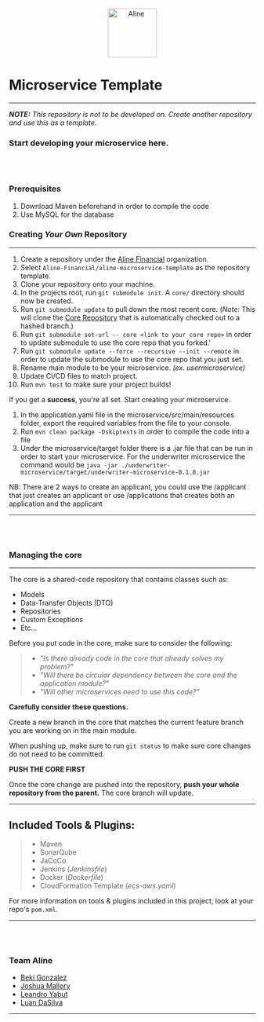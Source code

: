 <div style="text-align: center; margin: 20px">
    <img src="https://avatars.githubusercontent.com/u/81389149?s=400&u=7fddbf624d3443e4da55f2a11879da78c80fdab7&v=4" alt="Aline" width="100"/>
</div>

# Microservice Template

---

_**NOTE:** This repository is not to be developed on. Create another repository and use this as a template._

### Start developing your microservice here.

<br>
<br>

### Prerequisites

1. Download Maven beforehand in order to compile the code
2. Use MySQL for the database

### Creating _Your Own_ Repository

---

1. Create a repository under the [Aline Financial](https://github.com/Aline-Financial) organization.
2. Select `Aline-Financial/aline-microservice-template` as the repository template.
3. Clone your repository onto your machine.
4. In the projects root, run `git submodule init`. A `core/` directory should now be created.
5. Run `git submodule update` to pull down the most recent core. (_Note:_ This will clone the [Core Repository](https://github.com/Aline-Financial/core) that is automatically checked out to a hashed branch.)
6. Run `git submodule set-url -- core <link to your core repo>` in order to update submodule to use the core repo that you forked.'
7. Run `git submodule update --force --recursive --init --remote` in order to update the submodule to use the core repo that you just set.
8. Rename main module to be your microservice. _(ex. usermicroservice)_
9. Update CI/CD files to match project.
10. Run `mvn test` to make sure your project builds!

If you get a **success**, you're all set. Start creating your microservice.

1. In the application.yaml file in the microservice/src/main/resources folder, export the required variables from the file to your console.
2. Run `mvn clean package -Dskiptests` in order to compile the code into a file
3. Under the microservice/target folder there is a .jar file that can be run in order to start your microservice. For the underwriter microservice the command would be `java -jar ./underwriter-microservice/target/underwriter-microservice-0.1.0.jar`

NB: There are 2 ways to create an applicant, you could use the /applicant that just creates an applicant or use /applications that creates both an application and the applicant

---

<br>
<br>

### Managing the core

---

The core is a shared-code repository that contains classes such as:

- Models
- Data-Transfer Objects (DTO)
- Repositories
- Custom Exceptions
- Etc...

Before you put code in the core, make sure to consider the following:

> - _"Is there already code in the core that already solves my problem?"_
> - _"Will there be circular dependency between the core and the application module?"_
> - _"Will other microservices need to use this code?"_

**Carefully consider these questions.**

Create a new branch in the core that matches the current feature branch you are working on in the main module.

When pushing up, make sure to run `git status` to make sure core changes do not need to be committed.

**PUSH THE CORE FIRST**

Once the core change are pushed into the repository, **push your whole repository from the parent.** The core branch will update.

---

## Included Tools & Plugins:

> - Maven
> - SonarQube
> - JaCoCo
> - Jenkins (_Jenkinsfile_)
> - Docker (_Dockerfile_)
> - CloudFormation Template (_ecs-aws.yaml_)

For more information on tools & plugins included in this project, look at your repo's `pom.xml`.

---

<br>
<br>

### Team Aline

- [Beki Gonzalez](https://github.com/beki01)
- [Joshua Mallory](https://github.com/Joshua-Mallory)
- [Leandro Yabut](https://github.com/leandroyabut)
- [Luan DaSilva](https://github.com/smooth-dasilva)

---
